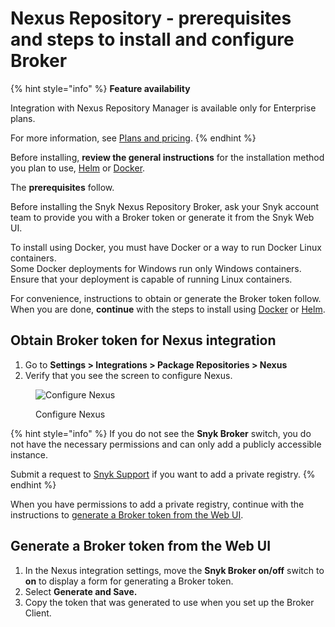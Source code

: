 # Nexus Repository - prerequisites and steps to install and configure Broker

{% hint style="info" %}
**Feature availability**

Integration with Nexus Repository Manager is available only for Enterprise plans.

For more information, see [Plans and pricing](https://snyk.io/plans).
{% endhint %}

Before installing, **review the general instructions** for the installation method you plan to use, [Helm](../install-and-configure-broker-using-helm.md) or [Docker](../install-and-configure-broker-using-docker.md).

The **prerequisites** follow.

Before installing the Snyk Nexus Repository Broker, ask your Snyk account team to provide you with a Broker token or generate it from the Snyk Web UI.

To install using Docker, you must have Docker or a way to run Docker Linux containers.\
Some Docker deployments for Windows run only Windows containers. Ensure that your deployment is capable of running Linux containers.

For convenience, instructions to obtain or generate the Broker token follow. When you are done, **continue** with the steps to install using [Docker](set-up-snyk-broker-with-nexus-repository-manager.md) or [Helm](nexus-repository-install-and-configure-using-helm.md).

## Obtain Broker token for Nexus integration

1. Go to **Settings > Integrations > Package Repositories > Nexus**
2. Verify that you see the screen to configure Nexus.

<figure><img src="../../../../.gitbook/assets/Screenshot 2022-07-15 at 15.15.11.png" alt="Configure Nexus"><figcaption><p>Configure Nexus</p></figcaption></figure>

{% hint style="info" %}
If you do not see the **Snyk Broker** switch, you do not have the necessary permissions and can only add a publicly accessible instance.

Submit a request to [Snyk Support](https://support.snyk.io/hc/en-us/requests/new) if you want to add a private registry.
{% endhint %}

When you have permissions to add a private registry, continue with the instructions to [generate a Broker token from the Web UI](./#generate-a-broker-token-from-the-web-ui).

## Generate a Broker token from the Web UI

1. In the Nexus integration settings, move the **Snyk Broker on/off** switch to **on** to display a form for generating a Broker token.
2. Select **Generate and Save.**
3. Copy the token that was generated to use when you set up the Broker Client.

